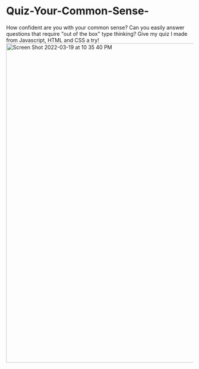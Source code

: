 # Quiz-Your-Common-Sense-
How confident are you with your common sense?
Can you easily answer questions that require "out of the box" type thinking?
Give my quiz I made from Javascript, HTML and CSS a try!
<img width="857" alt="Screen Shot 2022-03-19 at 10 35 40 PM" src="https://user-images.githubusercontent.com/60634270/159148564-4616008b-c5c0-4465-8cb3-9bd296e5eeb6.png">
